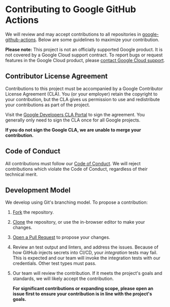 # Contributing to Google GitHub Actions

We will review and may accept contributions to all repositories in
[google-github-actions][org]. Below are some guidelines to maximize your
contribution.

**Please note:** This project is not an officially supported Google product. It
is not covered by a Google Cloud support contract. To report bugs or request
features in the Google Cloud product, please [contact Google Cloud
support](https://cloud.google.com/support).


## Contributor License Agreement

Contributions to this project must be accompanied by a Google Contributor
License Agreement (CLA). You (or your employer) retain the copyright to your
contribution, but the CLA gives us permission to use and redistribute your
contributions as part of the project.

Visit the [Google Developers CLA Portal](https://cla.developers.google.com/) to
sign the agreement. You generally only need to sign the CLA once for all Google
projects.

**If you do not sign the Google CLA, we are unable to merge your contribution.**


## Code of Conduct

All contributions must follow our [Code of Conduct][coc]. We will reject
contributions which violate the Code of Conduct, regardless of their technical
merit.


## Development Model

We develop using Git's branching model. To propose a contribution:

1.  [Fork][fork] the repository.

1.  [Clone][clone] the repository, or use the in-browser editor to make your
    changes.

1.  [Open a Pull Request][pr] to propose your changes.

1.  Review an test output and linters, and address the issues. Because of how
    GitHub injects secrets into CI/CD, your _integration_ tests may fail. This
    is expected and our team will invoke the integration tests with our
    credentials. Other test types must pass.

1.  Our team will review the contribution. If it meets the project's goals and
    standards, we will likely accept the contribution.

    **For significant contributions or expanding scope, please open an issue
    first to ensure your contribution is in line with the project's goals.**


[org]: https://github.com/google-github-actions
[coc]: https://github.com/google-github-actions/.github/blob/main/CODE_OF_CONDUCT.md
[clone]: https://docs.github.com/en/repositories/creating-and-managing-repositories/cloning-a-repository
[fork]: https://docs.github.com/en/get-started/quickstart/fork-a-repo
[pr]: https://docs.github.com/en/pull-requests/collaborating-with-pull-requests/proposing-changes-to-your-work-with-pull-requests/creating-a-pull-request
